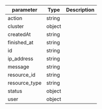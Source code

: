 | parameter | Type | Description |
| ----------- | ----------- |----------- |
| action  |  string  |    |
| cluster  |  object  |    |
| createdAt  |  string  |    |
| finished_at  |  string  |    |
| id  |  string  |    |
| ip_address  |  string  |    |
| message  |  string  |    |
| resource_id  |  string  |    |
| resource_type  |  string  |    |
| status  |  object  |    |
| user  |  object  |    |
